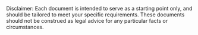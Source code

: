 Disclaimer: Each document is intended to serve as a starting point only, and should be tailored to meet your specific requirements. These documents should not be construed as legal advice for any particular facts or circumstances.
